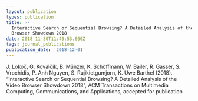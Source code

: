 ```yaml
---
layout: publication
types: publication
title: >-
  Interactive Search or Sequential Browsing? A Detailed Analysis of the Video
  Browser Showdown 2018
date: 2018-11-30T11:40:53.660Z
tags: journal_publications
publication_date: '2018-12-01'
---
```

J. Lokoč, G. Kovalčík, B. Münzer, K. Schöffmann, W. Bailer, R. Gasser, S. Vrochidis, P. Anh Nguyen, S. Rujikietgumjorn, K. Uwe Barthel (2018). “Interactive Search or Sequential Browsing? A Detailed Analysis of the Video Browser Showdown 2018”, ACM Transactions on Multimedia Computing, Communications, and Applications, accepted for publication
